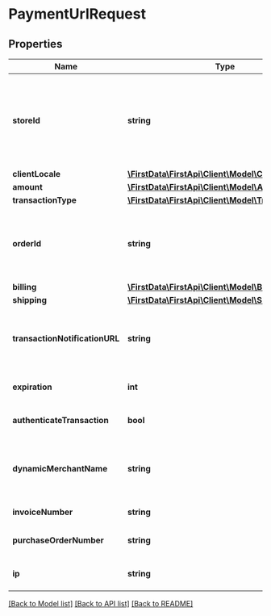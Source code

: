 # PaymentUrlRequest

## Properties
Name | Type | Description | Notes
------------ | ------------- | ------------- | -------------
**storeId** | **string** | An optional Outlet ID for clients that support multiple stores in the same developer app. | [optional] 
**clientLocale** | [**\FirstData\FirstApi\Client\Model\ClientLocale**](ClientLocale.md) |  | [optional] 
**amount** | [**\FirstData\FirstApi\Client\Model\Amount**](Amount.md) |  | 
**transactionType** | [**\FirstData\FirstApi\Client\Model\TransactionType**](TransactionType.md) |  | 
**orderId** | **string** | Client Order ID if supplied by client, otherwise the Order ID. | [optional] 
**billing** | [**\FirstData\FirstApi\Client\Model\Billing**](Billing.md) |  | [optional] 
**shipping** | [**\FirstData\FirstApi\Client\Model\Shipping**](Shipping.md) |  | [optional] 
**transactionNotificationURL** | **string** | URL for notifying merchant with payment result. | [optional] 
**expiration** | **int** | Time until payment URL expires. | [optional] 
**authenticateTransaction** | **bool** | If 3D secure should be applied. | [optional] 
**dynamicMerchantName** | **string** | Dynamic merchant name for the cardholder&#39;s statement. | [optional] 
**invoiceNumber** | **string** | Invoice number. | [optional] 
**purchaseOrderNumber** | **string** | Purchase order number. | [optional] 
**ip** | **string** | IPv4 or IPv6 network address. | [optional] 

[[Back to Model list]](../README.md#documentation-for-models) [[Back to API list]](../README.md#documentation-for-api-endpoints) [[Back to README]](../README.md)



